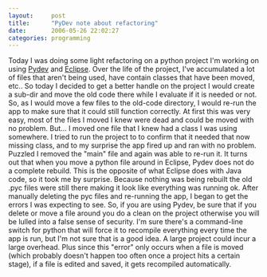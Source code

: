```yaml
---
layout:     post
title:      "PyDev note about refactoring"
date:       2006-05-26 22:02:27
categories: programming
---
```

Today I was doing some light refactoring on a python project I'm working on using [Pydev](http://pydev.sourceforge.net/) and [Eclipse](http://www.eclipse.org/). Over the life of the project, I've accumulated a lot of files that aren't being used, have contain classes that have been moved, etc.. So today I decided to get a better handle on the project I would create a sub-dir and move the old code there while I evaluate if it is needed or not. So, as I would move a few files to the old-code directory, I would re-run the app to make sure that it could still function correctly. At first this was very easy, most of the files I moved I knew were dead and could be moved with no problem. But... I moved one file that I knew had a class I was using somewhere. I tried to run the project to to confirm that it needed that now missing class, and to my surprise the app fired up and ran with no problem. Puzzled I removed the "main" file and again was able to re-run it. It turns out that when you move a python file around in Eclipse, Pydev does not do a complete rebuild. This is the opposite of what Eclipse does with Java code, so it took me by surprise. Because nothing was being rebuilt the old .pyc files were still there making it look like everything was running ok. After manually deleting the pyc files and re-running the app, I began to get the errors I was expecting to see. So, if you are using Pydev, be sure that if you delete or move a file around you do a clean on the project otherwise you will be lulled into a false sense of security. I'm sure there's a command-line switch for python that will force it to recompile everything every time the app is run, but I'm not sure that is a good idea. A large project could incur a large overhead. Plus since this "error" only occurs when a file is moved (which probably doesn't happen too often once a project hits a certain stage), if a file is edited and saved, it gets recompiled automatically.

